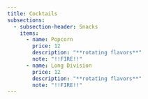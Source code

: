 ```yaml
---
title: Cocktails
subsections:
  - subsection-header: Snacks
    items:
      - name: Popcorn
        price: 12
        description: "**rotating flavors**"
        note: "!!FIRE!!"
      - name: Long Division
        price: 12
        description: "**rotating flavors**"
        note: "!!FIRE!!"
---
```

